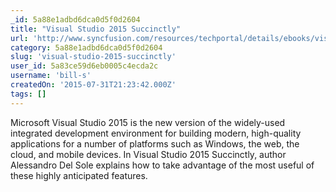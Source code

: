 ```yaml
---
_id: 5a88e1adbd6dca0d5f0d2604
title: "Visual Studio 2015 Succinctly"
url: 'http://www.syncfusion.com/resources/techportal/details/ebooks/visualstudio2015'
category: 5a88e1adbd6dca0d5f0d2604
slug: 'visual-studio-2015-succinctly'
user_id: 5a83ce59d6eb0005c4ecda2c
username: 'bill-s'
createdOn: '2015-07-31T21:23:42.000Z'
tags: []
---
```


Microsoft Visual Studio 2015 is the new version of the widely-used integrated development environment for building modern, high-quality applications for a number of platforms such as Windows, the web, the cloud, and mobile devices. In Visual Studio 2015 Succinctly, author Alessandro Del Sole explains how to take advantage of the most useful of these highly anticipated features.
